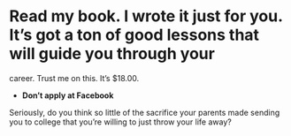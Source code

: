 

# Read my book. I wrote it just for you. It’s got a ton of good lessons that will guide you through your
career. Trust me on this. It’s $18.00.

 *  __Don’t apply at Facebook__

Seriously, do you think so little of the sacrifice your parents made sending you to college that you’re
willing to just throw your life away?